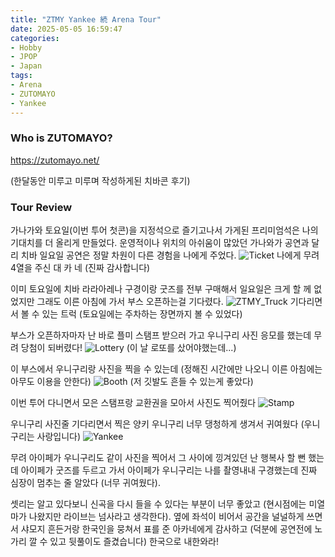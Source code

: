 ```yaml
---
title: "ZTMY Yankee 続 Arena Tour"
date: 2025-05-05 16:59:47
categories:
- Hobby
- JPOP
- Japan
tags:
- Arena
- ZUTOMAYO
- Yankee
---
```



### Who is ZUTOMAYO?
<https://zutomayo.net/>

(한달동안 미루고 미루며 작성하게된 치바콘 후기)

### Tour Review
가나가와 토요일(이번 투어 첫콘)을 지정석으로 즐기고나서 가게된 프리미엄석은 나의 기대치를 더 올리게 만들었다. 운영적이나 위치의 아쉬움이 많았던 가나와가 공연과 달리 치바 일요일 공연은 정말 차원이 다른 경험을 나에게 주었다.
![Ticket](/post_image/25_04_30/ticket.jpeg)
나에게 무려 4열을 주신 대 카 네 (진짜 감사합니다)

이미 토요일에 치바 라라아레나 구경이랑 굿즈를 전부 구매해서 일요일은 크게 할 께 없었지만 그래도 이른 아침에 가서 부스 오픈하는걸 기다렸다. 
![ZTMY_Truck](/post_image/25_04_30/truck_left.jpeg)
기다리면서 볼 수 있는 트럭 (토요일에는 주차하는 장면까지 볼 수 있었다)

부스가 오픈하자마자 난 바로 플미 스탬프 받으러 가고 우니구리 사진 응모를 했는데 무려 당첨이 되버렸다!
![Lottery](/post_image/25_04_30/uniguri_lottery.jpeg)
(이 날 로또를 샀어야했는데...)

이 부스에서 우니구리랑 사진을 찍을 수 있는데 (정해진 시간에만 나오니 이른 아침에는 아무도 이용을 안한다)
![Booth](/post_image/25_04_30/photobooth.jpeg)
(저 깃발도 흔들 수 있는게 좋았다)

이번 투어 다니면서 모은 스탬프랑 교환권을 모아서 사진도 찍어줬다
![Stamp](/post_image/25_04_30/stamp_collection.jpeg)

우니구리 사진줄 기다리면서 찍은 양키 우니구리 너무 댕청하게 생겨서 귀여웠다 (우니구리는 사랑입니다)
![Yankee](/post_image/25_04_30/yankee_uniguri.jpeg)

무려 아이페가 우니구리도 같이 사진을 찍어서 그 사이에 낑겨있던 난 행복사 할 뻔 했는데 아이페가 굿즈를 두르고 가서 아이페가 우니구리는 나를 촬영내내 구경했는데 진짜 심장이 멈추는 줄 알았다 (너무 귀여웠다).

셋리는 알고 있다보니 신곡을 다시 들을 수 있다는 부분이 너무 좋았고 (현시점에는 미열마가 나왔지만 라이브는 넘사라고 생각한다). 옆에 좌석이 비어서 공간을 널널하게 쓰면서 샤모지 흔든거랑 한국인을 뭉쳐서 표를 준 아카네에게 감사하고 (덕분에 공연전에 노가리 깔 수 있고 뒷풀이도 즐겼습니다) 한국으로 내한와라!